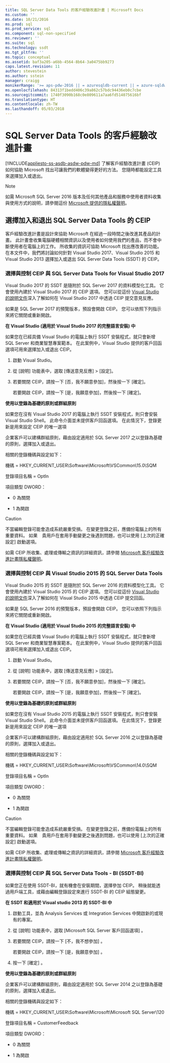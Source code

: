 ```yaml
---
title: SQL Server Data Tools 的客戶經驗改進計畫 | Microsoft Docs
ms.custom: ''
ms.date: 10/21/2016
ms.prod: sql
ms.prod_service: sql
ms.component: sql-non-specified
ms.reviewer: ''
ms.suite: sql
ms.technology: ssdt
ms.tgt_pltfrm: ''
ms.topic: conceptual
ms.assetid: baf3a205-a6bb-4564-8b64-3a0475bb9273
caps.latest.revision: 11
author: stevestein
ms.author: sstein
manager: craigg
monikerRange: '>= aps-pdw-2016 || = azuresqldb-current || = azure-sqldw-latest || >= sql-server-2016 || = sqlallproducts-allversions'
ms.openlocfilehash: 84313f1bedd406c39a862c57bdc94436eb0c7cbe
ms.sourcegitcommit: 1740f3090b168c0e809611a7aa6fd514075616bf
ms.translationtype: HT
ms.contentlocale: zh-TW
ms.lasthandoff: 05/03/2018
---
```

# <a name="customer-experience-improvement-program-for-sql-server-data-tools"></a>SQL Server Data Tools 的客戶經驗改進計畫
[!INCLUDE[appliesto-ss-asdb-asdw-pdw-md](../includes/appliesto-ss-asdb-asdw-pdw-md.md)]
  了解客戶經驗改進計畫 (CEIP) 如何協助 Microsoft 找出可讓我們的軟體變得更好的方法。  您隨時都能設定工具來選擇加入或退出。  
  
> [!NOTE]  
>  如需 Microsoft SQL Server 2016 版本及任何其他產品和服務中使用者資料收集與使用方式的說明，請參閱這份 [Microsoft 提供的隱私權聲明](https://www.microsoft.com/privacystatement/en-us/SQLServer/Default.aspx)。  
  
## <a name="opting-in-and-out-of-ceip-for-sql-server-data-tools"></a>選擇加入和退出 SQL Server Data Tools 的 CEIP  
 客戶經驗改進計畫是設計來協助 Microsoft 在經過一段時間之後改進其產品的計畫。 此計畫會收集電腦硬體相關資訊以及使用者如何使用我們的產品，而不會中斷使用者在電腦上的工作。 所收集的資訊可協助 Microsoft 找出應改善的功能。 在本文件中，我們將討論如何針對 Visual Studio 2017、Visual Studio 2015 和 Visual Studio 2013 選擇加入或退出 SQL Server Data Tools (SSDT) 的 CEIP。  

### <a name="choice-and-control-over--ceip-and-sql-server-data-tools-for-visual-studio-2017"></a>選擇與控制 CEIP 與 SQL Server Data Tools for Visual Studio 2017  
 Visual Studio 2017 的 SSDT 是隨附於 SQL Server 2017 的資料模型化工具。 它會使用內建於 Visual Studio 2017 的 CEIP 選項。 您可以從這份 [Visual Studio 的說明文件](https://www.visualstudio.com/en-us/docs/work/connect/give-feedback)深入了解如何在 Visual Studio 2017 中透過 CEIP 提交意見反應。  
  
 如果是 SQL Server 2017 的預覽版本，預設會開啟 CEIP。 您可以依照下列指示來將它關閉或重新開啟。  
  
 **在 Visual Studio (適用於 Visual Studio 2017 的完整語言安裝) 中**  
  
 如果您在已經具備 Visual Studio 的電腦上執行 SSDT 安裝程式，就只會新增 SQL Server 和商業智慧專案範本。 在此案例中，Visual Studio 提供的客戶回函選項可用來選擇加入或退出 CEIP。  
  
1.  啟動 Visual Studio。  
  
2.  從 [說明] 功能表中，選取 [傳送意見反應]  >  [設定]。  
  
3.  若要關閉 CEIP，請按一下 [否，我不願意參加]，然後按一下 [確定]。  
  
     若要開啟 CEIP，請按一下 [是，我願意參加]，然後按一下 [確定]。  
  

  
 **使用以登錄為基礎的原則或群組原則**  
  
 如果您在沒有 Visual Studio 2017 的電腦上執行 SSDT 安裝程式，則只會安裝 Visual Studio Shell。 此命令介面並未提供客戶回函選項。 在此情況下，登錄更新是用來設定 CEIP 的唯一選項  
  
 企業客戶可以建構群組原則，藉由設定適用於 SQL Server 2017 之以登錄為基礎的原則，選擇加入或退出。  
  
 相關的登錄機碼與設定如下：  
  
 機碼 = HKEY_CURRENT_USER\Software\Microsoft\VSCommon\15.0\SQM  
  
 登錄項目名稱 = OptIn  
  
 項目類型 DWORD：  
  
-   0 為關閉  
  
-   1 為開啟  
  
> [!CAUTION]  
>  不當編輯登錄可能會造成系統嚴重受損。 在變更登錄之前，應備份電腦上的所有重要資料。 如果　貴用戶在套用手動變更之後遇到問題，也可以使用 [上次的正確設定] 啟動選項。  
  
 如需 CEIP 所收集、處理或傳輸之資訊的詳細資訊，請參閱 [Microsoft 客戶經驗改進計畫隱私權聲明](http://go.microsoft.com/fwlink/?LinkId=52143)。  
 
### <a name="choice-and-control-over--ceip-and-sql-server-data-tools-for-visual-studio-2015"></a>選擇與控制 CEIP 與 Visual Studio 2015 的 SQL Server Data Tools  
 Visual Studio 2015 的 SSDT 是隨附於 SQL Server 2016 的資料模型化工具。 它會使用內建於 Visual Studio 2015 的 CEIP 選項。 您可以從這份 [Visual Studio 的說明文件](http://go.microsoft.com/fwlink/?LinkId=517102)深入了解如何在 Visual Studio 2015 中透過 CEIP 提交回函。  
  
 如果是 SQL Server 2016 的預覽版本，預設會開啟 CEIP。 您可以依照下列指示來將它關閉或重新開啟。  
  
 **在 Visual Studio (適用於 Visual Studio 2015 的完整語言安裝) 中**  
  
 如果您在已經具備 Visual Studio 的電腦上執行 SSDT 安裝程式，就只會新增 SQL Server 和商業智慧專案範本。 在此案例中，Visual Studio 提供的客戶回函選項可用來選擇加入或退出 CEIP。  
  
1.  啟動 Visual Studio。  
  
2.  從 [說明] 功能表中，選取 [傳送意見反應]  >  [設定]。  
  
3.  若要關閉 CEIP，請按一下 [否，我不願意參加]，然後按一下 [確定]。  
  
     若要開啟 CEIP，請按一下 [是，我願意參加]，然後按一下 [確定]。  
  

  
 **使用以登錄為基礎的原則或群組原則**  
  
 如果您在沒有 Visual Studio 2015 的電腦上執行 SSDT 安裝程式，則只會安裝 Visual Studio Shell。 此命令介面並未提供客戶回函選項。 在此情況下，登錄更新是用來設定 CEIP 的唯一選項  
  
 企業客戶可以建構群組原則，藉由設定適用於 SQL Server 2016 之以登錄為基礎的原則，選擇加入或退出。  
  
 相關的登錄機碼與設定如下：  
  
 機碼 = HKEY_CURRENT_USER\Software\Microsoft\VSCommon\14.0\SQM  
  
 登錄項目名稱 = OptIn  
  
 項目類型 DWORD：  
  
-   0 為關閉  
  
-   1 為開啟  
  
> [!CAUTION]  
>  不當編輯登錄可能會造成系統嚴重受損。 在變更登錄之前，應備份電腦上的所有重要資料。 如果　貴用戶在套用手動變更之後遇到問題，也可以使用 [上次的正確設定] 啟動選項。  
  
 如需 CEIP 所收集、處理或傳輸之資訊的詳細資訊，請參閱 [Microsoft 客戶經驗改進計畫隱私權聲明](http://go.microsoft.com/fwlink/?LinkId=52143)。  
  
### <a name="choice-and-control-for-ceip-and-sql-server-data-tools---bi-ssdt-bi"></a>選擇與控制 CEIP 與 SQL Server Data Tools - BI (SSDT-BI)  
 如果您正在使用 SSDT-BI，就有機會在安裝期間，選擇參加 CEIP。 稍後就能透過用戶端工具，或藉由編輯登錄設定來進行 SSDT-BI 的 CEIP 組態變更。  
  
 **在 SSDT 和適用於 Visual studio 2013 的 SSDT-BI 中**  
  
1.  啟動工具，並為 Analysis Services 或 Integration Services 中開啟新的或現有的專案。  
  
2.  從 [說明] 功能表中，選取 [Microsoft SQL Server 客戶回函選項] 。  
  
3.  若要關閉 CEIP，請按一下 [不，我不想參加] 。  
  
     若要開啟 CEIP，請按一下 [是，我願意參加] 。  
  
4.  按一下 [確定] 。  
  
 **使用以登錄為基礎的原則或群組原則**  
  
 企業客戶可以建構群組原則，藉由設定適用於 SQL Server 2014 之以登錄為基礎的原則，選擇加入或退出。  
  
 相關的登錄機碼與設定如下：  
  
 機碼 = HKEY_CURRENT_USER\Software\Microsoft\Microsoft SQL Server\120  
  
 登錄項目名稱 = CustomerFeedback  
  
 項目類型 DWORD：  
  
-   0 為關閉  
  
-   1 為開啟  
  
  
